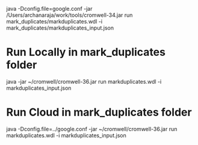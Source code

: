 java -Dconfig.file=google.conf -jar /Users/archanaraja/work/tools/cromwell-34.jar run mark_duplicates/markduplicates.wdl -i mark_duplicates/markduplicates_input.json

# Run Locally in mark_duplicates folder
java -jar ~/cromwell/cromwell-36.jar run markduplicates.wdl -i markduplicates_input.json

# Run Cloud in mark_duplicates folder
java -Dconfig.file=../google.conf -jar ~/cromwell/cromwell-36.jar run markduplicates.wdl -i markduplicates_input.json
